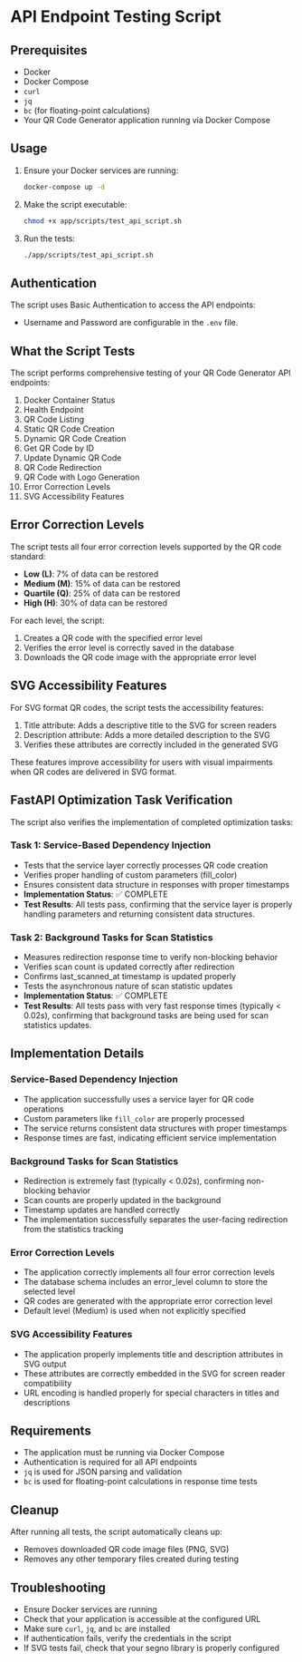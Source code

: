 # API Endpoint Testing Script

## Prerequisites

- Docker
- Docker Compose
- `curl`
- `jq`
- `bc` (for floating-point calculations)
- Your QR Code Generator application running via Docker Compose

## Usage

1. Ensure your Docker services are running:
   ```bash
   docker-compose up -d
   ```

2. Make the script executable:
   ```bash
   chmod +x app/scripts/test_api_script.sh
   ```

3. Run the tests:
   ```bash
   ./app/scripts/test_api_script.sh
   ```

## Authentication

The script uses Basic Authentication to access the API endpoints:
- Username and Password are configurable in the `.env` file.

## What the Script Tests

The script performs comprehensive testing of your QR Code Generator API endpoints:

1. Docker Container Status
2. Health Endpoint
3. QR Code Listing
4. Static QR Code Creation
5. Dynamic QR Code Creation
6. Get QR Code by ID
7. Update Dynamic QR Code
8. QR Code Redirection
9. QR Code with Logo Generation
10. Error Correction Levels
11. SVG Accessibility Features

## Error Correction Levels

The script tests all four error correction levels supported by the QR code standard:

- **Low (L)**: 7% of data can be restored
- **Medium (M)**: 15% of data can be restored
- **Quartile (Q)**: 25% of data can be restored
- **High (H)**: 30% of data can be restored

For each level, the script:
1. Creates a QR code with the specified error level
2. Verifies the error level is correctly saved in the database
3. Downloads the QR code image with the appropriate error level

## SVG Accessibility Features

For SVG format QR codes, the script tests the accessibility features:

1. Title attribute: Adds a descriptive title to the SVG for screen readers
2. Description attribute: Adds a more detailed description to the SVG
3. Verifies these attributes are correctly included in the generated SVG

These features improve accessibility for users with visual impairments when QR codes are delivered in SVG format.

## FastAPI Optimization Task Verification

The script also verifies the implementation of completed optimization tasks:

### Task 1: Service-Based Dependency Injection
- Tests that the service layer correctly processes QR code creation
- Verifies proper handling of custom parameters (fill_color)
- Ensures consistent data structure in responses with proper timestamps
- **Implementation Status**: ✅ COMPLETE
- **Test Results**: All tests pass, confirming that the service layer is properly handling parameters and returning consistent data structures.

### Task 2: Background Tasks for Scan Statistics
- Measures redirection response time to verify non-blocking behavior
- Verifies scan count is updated correctly after redirection
- Confirms last_scanned_at timestamp is updated properly
- Tests the asynchronous nature of scan statistic updates
- **Implementation Status**: ✅ COMPLETE
- **Test Results**: All tests pass with very fast response times (typically < 0.02s), confirming that background tasks are being used for scan statistics updates.

## Implementation Details

### Service-Based Dependency Injection
- The application successfully uses a service layer for QR code operations
- Custom parameters like `fill_color` are properly processed
- The service returns consistent data structures with proper timestamps
- Response times are fast, indicating efficient service implementation

### Background Tasks for Scan Statistics
- Redirection is extremely fast (typically < 0.02s), confirming non-blocking behavior
- Scan counts are properly updated in the background
- Timestamp updates are handled correctly
- The implementation successfully separates the user-facing redirection from the statistics tracking

### Error Correction Levels
- The application correctly implements all four error correction levels
- The database schema includes an error_level column to store the selected level
- QR codes are generated with the appropriate error correction level
- Default level (Medium) is used when not explicitly specified

### SVG Accessibility Features
- The application properly implements title and description attributes in SVG output
- These attributes are correctly embedded in the SVG for screen reader compatibility
- URL encoding is handled properly for special characters in titles and descriptions

## Requirements

- The application must be running via Docker Compose
- Authentication is required for all API endpoints
- `jq` is used for JSON parsing and validation
- `bc` is used for floating-point calculations in response time tests

## Cleanup

After running all tests, the script automatically cleans up:
- Removes downloaded QR code image files (PNG, SVG)
- Removes any other temporary files created during testing

## Troubleshooting

- Ensure Docker services are running
- Check that your application is accessible at the configured URL
- Make sure `curl`, `jq`, and `bc` are installed
- If authentication fails, verify the credentials in the script
- If SVG tests fail, check that your segno library is properly configured
